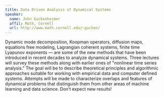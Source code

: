 ```yaml
---
title: Data Driven Analysis of Dynamical Systems
speaker:
  name: John Guckenheimer
  affil: Math, Cornell
  url: http://www.math.cornell.edu/~gucken/
---
```


Dynamic mode decomposition, Koopman operators, diffusion maps, equations 
free modeling, Lagrangian coherent systems, finite time Lyapunov 
exponents — are some of the new methods that have been introduced in 
recent decades to analyze dynamical systems. Three lectures will survey 
these methods along with earlier ones of "nonlinear time series 
analysis." The goal will be to describe theoretical principles and 
algorithmic approaches suitable for working with empirical data and 
computer defined systems. Attempts will be made to characterize overlaps 
and features of dynamical problems that distinguish them from other 
areas of machine learning and data science. Don’t expect new results!

